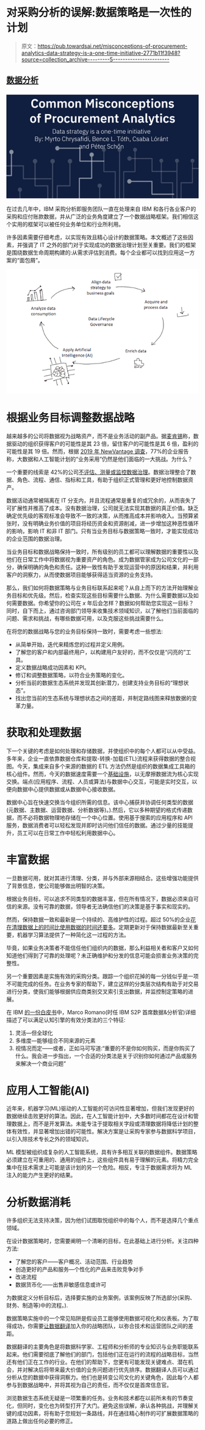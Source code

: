 # 对采购分析的误解:数据策略是一次性的计划

> 原文：<https://pub.towardsai.net/misconceptions-of-procurement-analytics-data-strategy-is-a-one-time-initiative-2771b11f3948?source=collection_archive---------5----------------------->

## [数据分析](https://towardsai.net/p/category/data-analysis)

![](img/dcc3e8050105e59ff1eb9632412fa62e.png)

在过去几年中，IBM 采购分析即服务团队一直在处理来自 IBM 和各行各业客户的采购和应付账款数据，并从广泛的业务角度建立了一个数据战略框架。我们相信这个实用的框架可以被任何业务单位和行业所利用。

许多因素需要仔细考虑，以实现有效且精心设计的数据策略。本文概述了这些因素，并强调了 IT 之外的部门对于实现成功的数据治理计划至关重要。我们的框架是围绕数据生命周期构建的:从需求评估到消费。每个企业都可以找到应用这一方案的“面包屑”。

![](img/9361a193532e6bce9ea6332b8b436bf4.png)

# 根据业务目标调整数据战略

越来越多的公司将数据视为战略资产，而不是业务活动的副产品。据[麦肯锡](https://www.mckinsey.com/business-functions/marketing-and-sales/our-insights/five-facts-how-customer-analytics-boosts-corporate-performance)称，数据驱动的组织获得客户的可能性是其 23 倍，留住客户的可能性是其 6 倍，盈利的可能性是其 19 倍。然而，根据 [2019 年 NewVantage 调查](https://c6abb8db-514c-4f5b-b5a1-fc710f1e464e.filesusr.com/ugd/e5361a_7e5120ecf1ab4d77a5c2a3d253663150.pdf)，77%的企业报告称，大数据和人工智能计划的“业务采用”仍然是他们面临的一大挑战。为什么？

一个重要的线索是 42%的公司[不评估、测量或监控数据治理](https://www.gartner.com/smarterwithgartner/how-data-and-analytics-leaders-can-master-governance)。数据治理整合了数据、角色、流程、通信、指标和工具，有助于组织正式管理和更好地控制数据资产。

数据活动通常被隔离在 IT 分支内，并且流程通常是重复的或冗余的，从而丧失了可扩展性并推高了成本。没有数据治理，公司就无法实现其数据的真正价值。缺乏确定优先级的客观标准会导致不一致的决策，从而推高成本并影响收入。当预算紧张时，没有明确业务价值的项目将经历资金和资源削减，进一步增加这种恶性循环的影响，影响 IT 和非 IT 部门。只有当业务目标与数据策略一致时，才能实现成功的企业范围的数据治理。

当业务目标和数据战略保持一致时，所有级别的员工都可以理解数据的重要性以及他们在日常工作中将数据视为重要资产的角色。成为数据管家成为公司文化的一部分，确保明确的角色和责任。这种一致性有助于发现运营中的原因和结果，并利用客户的洞察力，从而使数据项目能够获得适当资源的业务支持。

那么，我们如何将数据策略与业务目标联系起来呢？从自上而下的方法开始理解业务目标和优先级。然后，检查实现这些目标需要什么数据、为什么需要数据以及如何需要数据。你希望你的公司在 *x* 年后会怎样？数据如何帮助您实现这一目标？同时，自下而上，通过咨询部门领导来收集技术领域知识，以了解他们当前面临的问题、需求和挑战，有哪些数据可用，以及克服这些挑战需要什么。

在将您的数据战略与您的业务目标保持一致时，需要考虑一些想法:

*   从简单开始，迭代来精炼您的过程并定义用例。
*   了解您的客户和内部最终用户，以构建用户友好的，而不仅仅是“闪亮的”工具。
*   定义数据战略成功因素和 KPI。
*   修订和调整数据策略，以符合业务策略的变化。
*   分析当前的数据生态系统并发现其创新潜力，创建支持业务目标的“理想状态”。
*   找出您当前的生态系统与理想状态之间的差距，并制定路线图来释放数据的变革力量。

# 获取和处理数据

下一个关键的考虑是如何处理和存储数据，并使组织中的每个人都可以从中受益。多年来，企业一直依靠数据仓库和提取-转换-加载(ETL)流程来获得数据的整合视图。今天，集成来自多个来源的数据的 ETL 方法仍然是组织的数据集成工具箱的核心组件。然而，今天的数据速度需要一个[基础设施](https://www.ibm.com/blogs/journey-to-ai/2020/12/deploy-a-modern-data-and-ai-platform-on-the-infrastructure-of-your-choice/)，以无摩擦数据流为核心实现交换。端点(应用程序、流程、人员或算法)与数据中心交互，可能是实时交互，以便向数据中心提供数据或从数据中心接收数据。

数据中心旨在快速交换当今组织所需的信息。该中心捕获并协调任何类型的数据(元数据、主数据、运营数据、分析数据等)。).然后，它以多种期望的格式传递数据，而不必将数据物理地存储在一个中心位置。使用基于搜索的应用程序和 API 服务，数据消费者可以轻松发现并即时访问他们信任的数据。通过少量的技能提升，员工可以在日常工作中轻松利用数据中心。

# 丰富数据

一旦数据可用，就对其进行清理、分类，并与外部来源相结合。这些增强功能提供了背景信息，使公司能够做出明智的决策。

根据业务目标，可以追求不同类型的数据丰富，但在所有情况下，数据必须来自可信的来源。没有可靠的数据，领导者无法确信他们的决策是基于事实和现实的。

然而，保持数据一致和最新是一个持续的、高维护性的过程。超过 50%的企业[花在清理数据上的时间比使用数据的时间还要多](https://tdwi.org/research/2016/07/best-practices-report-improving-data-preparation-for-business-analytics.aspx)。定期更新对于保持数据最新至关重要，机器学习算法提供了一种简化这一过程的方法。

毕竟，如果业务决策者不能信任他们组织内的数据，那么利益相关者和客户又如何知道他们得到了可靠的处理呢？未正确维护和分发的信息可能会损害业务决策的完整性。

另一个重要因素是实施有效的采购分类。跟踪一个组织花掉的每一分钱似乎是一项不可能完成的任务。在业务专家的帮助下，建立这样的分类层次结构有助于对交易进行分类，使我们能够根据供应商类别交叉索引支出数据，并监控制定策略的进展。

在 IBM [的一份白皮书](https://www.ibm.com/downloads/cas/5KJ5AJQM)中，Marco Romano(时任 IBM S2P 首席数据&分析官)详细描述了可以满足认知引擎的有效分类法的三个特征:

1.  灵活—但全球化
2.  多维度—能够组合不同来源的元素
3.  视情况而定——或者，正如马可写道:“重要的不是你如何购买，而是你购买了什么。我会进一步指出，一个合适的分类法是关于识别你如何通过产品或服务来解决一个商业问题”

# 应用人工智能(AI)

近年来，机器学习(ML)驱动的人工智能的可访问性显著增加，但我们发现更好的数据继续击败更好的算法。因此，在人工智能计划中，大多数时间都花在设计和管理数据上，而不是开发算法。未能专注于提取相关字段或清理数据将降低计划的整体有效性，并显著增加出错的可能性。解决方案是让采购专家参与数据科学项目，以引入除技术专长之外的领域知识。

ML 模型被组织成复杂的人工智能系统，具有许多相互关联的数据组件。数据策略必须建立在可重用的、通用的组件上，这些组件具有易于理解的元素。将精力完全集中在技术需求上可能是该计划的另一个危险。相反，专注于数据需求将为 ML 注入的能力产生更好的结果。

# 分析数据消耗

许多组织无法支持决策，因为他们试图取悦组织中的每个人，而不是选择几个重点领域。

在设计数据策略时，您需要阐明一个清晰的目标，在此基础上进行分析。关注四种方法:

*   了解您的客户——客户概况、活动范围、行业趋势
*   创造更好的产品和服务—个性化的产品来击败竞争对手
*   改进流程
*   数据货币化——出售非敏感信息或许可

为数据定义分析目标后，选择要实施的业务案例，该案例反映了所选部分(采购、财务、制造等)中的流程。).

数据策略实施中的一个常见陷阱是假设员工能够使用数据可视化和仪表板。为了取得成功，你需要[让数据翻译](https://hbr.org/2018/02/you-dont-have-to-be-a-data-scientist-to-fill-this-must-have-analytics-role)加入你的战略团队，以弥合技术和运营团队之间的差距。

数据翻译的主要角色是将数据科学家、工程师和分析师的专业知识与业务职能联系起来。他们需要彻底了解他们的部门，包括他们正在运行的流程的战略目标，当然还有他们正在工作的行业。在他们的帮助下，您更有可能发现关键难点、潜在机会，并对解决后将带来最大价值的业务问题进行优先排序。数据翻译人员可以通过分析从您的数据中获得洞察力。他们也是转变公司文化的关键角色，因此每个人都参与到数据战略中，并将其视为自己的责任，而不仅仅是首席信息官。

浏览数据生态系统无疑是一项繁重的任务。业务和技术都在以前所未有的节奏变化，但同时，变化也为转型打开了大门。避免这些误解，承认各种挑战，并理解关键的成功因素，将有助于您规划一条路线，并在通往精心制作的可扩展数据策略的道路上做出任何必要的修正。